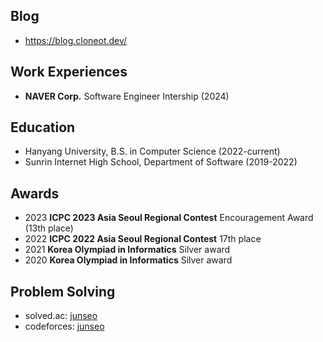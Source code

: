 ## Blog
- https://blog.cloneot.dev/

## Work Experiences
- **NAVER Corp.** Software Engineer Intership (2024)

## Education
- Hanyang University, B.S. in Computer Science (2022-current)
- Sunrin Internet High School, Department of Software (2019-2022)

## Awards
- 2023 **ICPC 2023 Asia Seoul Regional Contest** Encouragement Award (13th place)
- 2022 **ICPC 2022 Asia Seoul Regional Contest** 17th place
- 2021 **Korea Olympiad in Informatics** Silver award
- 2020 **Korea Olympiad in Informatics** Silver award

## Problem Solving
- solved.ac: [junseo](https://solved.ac/profile/junseo)
- codeforces: [junseo](https://codeforces.com/profile/junseo)
